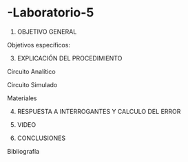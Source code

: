# -Laboratorio-5

1. OBJETIVO GENERAL 

Objetivos específicos:


3. EXPLICACIÓN DEL PROCEDIMIENTO

Circuito Analítico

Circuito Simulado

Materiales

4. RESPUESTA A INTERROGANTES Y CALCULO DEL ERROR

5. VIDEO

6. CONCLUSIONES

Bibliografía 
